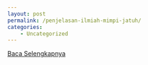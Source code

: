```yaml
---
layout: post
permalink: /penjelasan-ilmiah-mimpi-jatuh/
categories:
    - Uncategorized
---
```


[Baca Selengkapnya](/06)